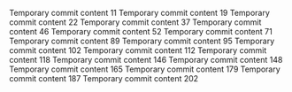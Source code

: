 Temporary commit content 11
Temporary commit content 19
Temporary commit content 22
Temporary commit content 37
Temporary commit content 46
Temporary commit content 52
Temporary commit content 71
Temporary commit content 89
Temporary commit content 95
Temporary commit content 102
Temporary commit content 112
Temporary commit content 118
Temporary commit content 146
Temporary commit content 148
Temporary commit content 165
Temporary commit content 179
Temporary commit content 187
Temporary commit content 202
